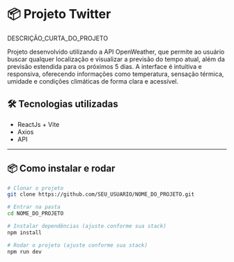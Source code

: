 # 📦 Projeto Twitter

DESCRIÇÃO_CURTA_DO_PROJETO

Projeto desenvolvido utilizando a API OpenWeather, que permite ao usuário buscar qualquer localização e visualizar a previsão do tempo atual, 
além da previsão estendida para os próximos 5 dias. A interface é intuitiva e responsiva, oferecendo informações como temperatura, sensação térmica, 
umidade e condições climáticas de forma clara e acessível.



## 🛠️ Tecnologias utilizadas

- ReactJs + Vite
- Axios
- API

---

## 📦 Como instalar e rodar

```bash
# Clonar o projeto
git clone https://github.com/SEU_USUARIO/NOME_DO_PROJETO.git

# Entrar na pasta
cd NOME_DO_PROJETO

# Instalar dependências (ajuste conforme sua stack)
npm install

# Rodar o projeto (ajuste conforme sua stack)
npm run dev
